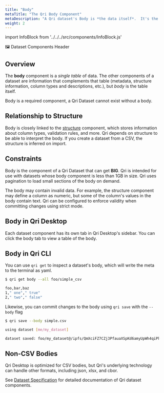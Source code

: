 ```yaml
---
title: "Body"
metaTitle: "The Qri Body Component"
metaDescription: "A Qri dataset's Body is *the data itself*.  It's the rows and columns of values that came from a CSV file, and now live in a Qri dataset along with other components."
weight: 2
---
```


import InfoBlock from '../../../src/components/InfoBlock.js'


🖼 Dataset Components Header

## Overview

The __body__ component is a *single table* of data. The other components of a dataset are information that complements that table (metadata, structure information, column types and descriptions, etc.), but _body_ is the table itself.

Body is a required component, a Qri Dataset cannot exist without a body.

## Relationship to Structure

Body is closely linked to the [structure](/docs/dataset-components/structure) component, which stores information about column types, validation rules, and more.  Qri depends on structure to be able to interpret the body.  If you create a dataset from a CSV, the structure is inferred on import.  

## Constraints

Body is the component of a Qri Dataset that can get __BIG__.  Qri is intended for use with datasets whose body component is less than 1GB in size.  Qri uses pagination to load small sections of the body on demand.  

The body may contain invalid data.  For example, the structure component may define a column as numeric, but some of the column's values in the body contain text.  Qri can be configured to enforce validity when committing changes using strict mode.

## Body in Qri Desktop

Each dataset component has its own tab in Qri Desktop's sidebar.  You can click the body tab to view a table of the body.

## Body in Qri CLI

You can use `qri get` to inspect a dataset's body, which will write the meta to the terminal as yaml.

```bash
$ qri get body --all foo/simple_csv

foo,bar,baz
1," one"," true"
2," two"," false"

```

Likewise, you can commit changes to the body using `qri save` with the `--body` flag


```bash
$ qri save --body simple.csv

using dataset [me/my_dataset]

dataset saved: foo/my_dataset@/ipfs/QmXciFZ7CZj3PfauaXSpKd6amyUpWh4qiPhPGywFbzjhWa
```

## Non-CSV Bodies

Qri Desktop is optimized for CSV bodies, but Qri's underlying technology can handle other formats, including json, xlsx, and cbor.

<InfoBlock>
  See <a href="/docs/reference/dataset-specification/">Dataset Specification</a> for detailed documentation of Qri dataset components.
</InfoBlock>
